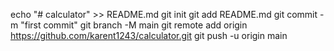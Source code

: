 echo "# calculator" >> README.md
git init
git add README.md
git commit -m "first commit"
git branch -M main
git remote add origin https://github.com/karent1243/calculator.git
git push -u origin main
